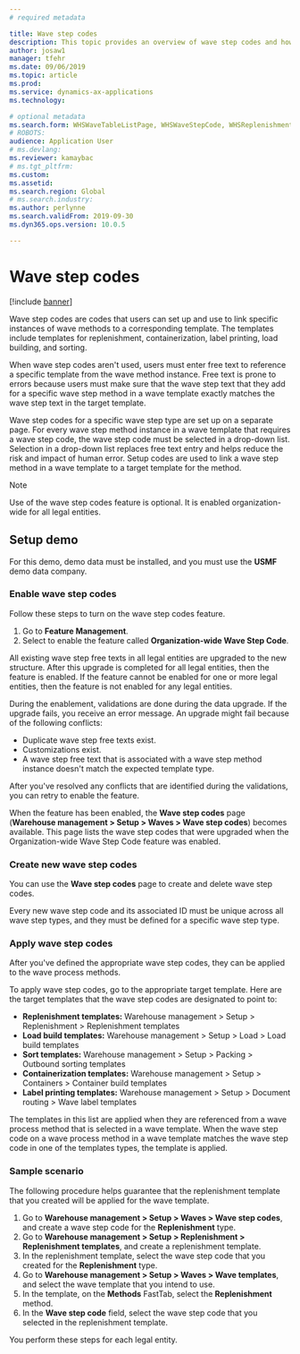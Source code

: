 ```yaml
---
# required metadata

title: Wave step codes
description: This topic provides an overview of wave step codes and how they are used.
author: josaw1
manager: tfehr
ms.date: 09/06/2019
ms.topic: article
ms.prod: 
ms.service: dynamics-ax-applications
ms.technology: 

# optional metadata
ms.search.form: WHSWaveTableListPage, WHSWaveStepCode, WHSReplenishmentTemplates, WHSWaveTemplateTable
# ROBOTS: 
audience: Application User
# ms.devlang: 
ms.reviewer: kamaybac
# ms.tgt_pltfrm: 
ms.custom: 
ms.assetid: 
ms.search.region: Global
# ms.search.industry: 
ms.author: perlynne
ms.search.validFrom: 2019-09-30
ms.dyn365.ops.version: 10.0.5

---
```


# Wave step codes

[!include [banner](../includes/banner.md)]

Wave step codes are codes that users can set up and use to link specific instances of wave methods to a corresponding template. The templates include templates for replenishment, containerization, label printing, load building, and sorting.

When wave step codes aren't used, users must enter free text to reference a specific template from the wave method instance. Free text is prone to errors because users must make sure that the wave step text that they add for a specific wave step method in a wave template exactly matches the wave step text in the target template.

Wave step codes for a specific wave step type are set up on a separate page. For every wave step method instance in a wave template that requires a wave step code, the wave step code must be selected in a drop-down list. Selection in a drop-down list replaces free text entry and helps reduce the risk and impact of human error. Setup codes are used to link a wave step method in a wave template to a target template for the method.

> [!NOTE]
> Use of the wave step codes feature is optional. It is enabled organization-wide for all legal entities.

## Setup demo 

For this demo, demo data must be installed, and you must use the **USMF** demo data company.

### Enable wave step codes

Follow these steps to turn on the wave step codes feature.

1. Go to **Feature Management**.
2. Select to enable the feature called **Organization-wide Wave Step Code**.

All existing wave step free texts in all legal entities are upgraded to the new structure. After this upgrade is completed for all legal entities, then the feature is enabled. If the feature cannot be enabled for one or more legal entities, then the feature is not enabled for any legal entities.

During the enablement, validations are done during the data upgrade. If the upgrade fails, you receive an error message. An upgrade might fail because of the following conflicts:

- Duplicate wave step free texts exist.
- Customizations exist.
- A wave step free text that is associated with a wave step method instance doesn't match the expected template type.

After you've resolved any conflicts that are identified during the validations, you can retry to enable the feature.

When the feature has been enabled, the **Wave step codes** page (**Warehouse management \> Setup \> Waves \> Wave step codes**) becomes available. This page lists the wave step codes that were upgraded when the Organization-wide Wave Step Code feature was enabled.

### Create new wave step codes

You can use the **Wave step codes** page to create and delete wave step codes.

Every new wave step code and its associated ID must be unique across all wave step types, and they must be defined for a specific wave step type.

### Apply wave step codes

After you've defined the appropriate wave step codes, they can be applied to the wave process methods.

To apply wave step codes, go to the appropriate target template. Here are the target templates that the wave step codes are designated to point to:

- **Replenishment templates:** Warehouse management \> Setup \> Replenishment \> Replenishment templates
- **Load build templates:** Warehouse management \> Setup \> Load \> Load build templates
- **Sort templates:** Warehouse management \> Setup \> Packing \> Outbound sorting templates
- **Containerization templates:** Warehouse management \> Setup \> Containers \> Container build templates
- **Label printing templates:** Warehouse management \> Setup \> Document routing \> Wave label templates

The templates in this list are applied when they are referenced from a wave process method that is selected in a wave template. When the wave step code on a wave process method in a wave template matches the wave step code in one of the templates types, the template is applied.

### Sample scenario

The following procedure helps guarantee that the replenishment template that you created will be applied for the wave template.

1. Go to **Warehouse management \> Setup \> Waves \> Wave step codes**, and create a wave step code for the **Replenishment** type.
2. Go to **Warehouse management \> Setup \> Replenishment \> Replenishment templates**, and create a replenishment template.
3. In the replenishment template, select the wave step code that you created for the **Replenishment** type.
4. Go to **Warehouse management \> Setup \> Waves \> Wave templates**, and select the wave template that you intend to use.
5. In the template, on the **Methods** FastTab, select the **Replenishment** method.
6. In the **Wave step code** field, select the wave step code that you selected in the replenishment template.

You perform these steps for each legal entity.
